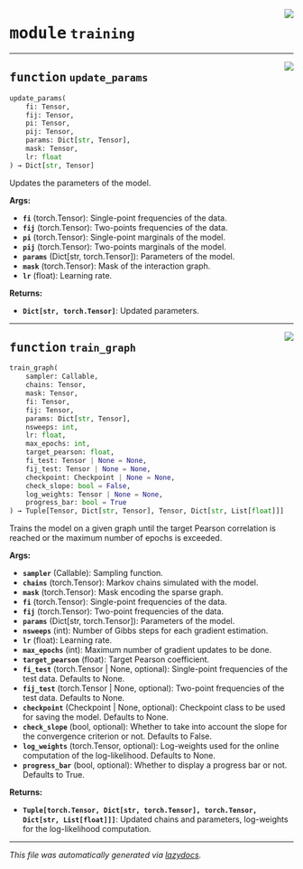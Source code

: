 <!-- markdownlint-disable -->

<a href="https://github.com/spqb/adabmDCApy/tree/main/adabmDCA/adabmDCA/training.py#L0"><img align="right" style="float:right;" src="https://img.shields.io/badge/-source-cccccc?style=flat-square"></a>

# <kbd>module</kbd> `training`





---

<a href="https://github.com/spqb/adabmDCApy/tree/main/adabmDCA/adabmDCA/training.py#L38"><img align="right" style="float:right;" src="https://img.shields.io/badge/-source-cccccc?style=flat-square"></a>

## <kbd>function</kbd> `update_params`

```python
update_params(
    fi: Tensor,
    fij: Tensor,
    pi: Tensor,
    pij: Tensor,
    params: Dict[str, Tensor],
    mask: Tensor,
    lr: float
) → Dict[str, Tensor]
```

Updates the parameters of the model. 



**Args:**
 
 - <b>`fi`</b> (torch.Tensor):  Single-point frequencies of the data. 
 - <b>`fij`</b> (torch.Tensor):  Two-points frequencies of the data. 
 - <b>`pi`</b> (torch.Tensor):  Single-point marginals of the model. 
 - <b>`pij`</b> (torch.Tensor):  Two-points marginals of the model. 
 - <b>`params`</b> (Dict[str, torch.Tensor]):  Parameters of the model. 
 - <b>`mask`</b> (torch.Tensor):  Mask of the interaction graph. 
 - <b>`lr`</b> (float):  Learning rate. 



**Returns:**
 
 - <b>`Dict[str, torch.Tensor]`</b>:  Updated parameters. 


---

<a href="https://github.com/spqb/adabmDCApy/tree/main/adabmDCA/adabmDCA/training.py#L74"><img align="right" style="float:right;" src="https://img.shields.io/badge/-source-cccccc?style=flat-square"></a>

## <kbd>function</kbd> `train_graph`

```python
train_graph(
    sampler: Callable,
    chains: Tensor,
    mask: Tensor,
    fi: Tensor,
    fij: Tensor,
    params: Dict[str, Tensor],
    nsweeps: int,
    lr: float,
    max_epochs: int,
    target_pearson: float,
    fi_test: Tensor | None = None,
    fij_test: Tensor | None = None,
    checkpoint: Checkpoint | None = None,
    check_slope: bool = False,
    log_weights: Tensor | None = None,
    progress_bar: bool = True
) → Tuple[Tensor, Dict[str, Tensor], Tensor, Dict[str, List[float]]]
```

Trains the model on a given graph until the target Pearson correlation is reached or the maximum number of epochs is exceeded. 



**Args:**
 
 - <b>`sampler`</b> (Callable):  Sampling function. 
 - <b>`chains`</b> (torch.Tensor):  Markov chains simulated with the model. 
 - <b>`mask`</b> (torch.Tensor):  Mask encoding the sparse graph. 
 - <b>`fi`</b> (torch.Tensor):  Single-point frequencies of the data. 
 - <b>`fij`</b> (torch.Tensor):  Two-point frequencies of the data. 
 - <b>`params`</b> (Dict[str, torch.Tensor]):  Parameters of the model. 
 - <b>`nsweeps`</b> (int):  Number of Gibbs steps for each gradient estimation. 
 - <b>`lr`</b> (float):  Learning rate. 
 - <b>`max_epochs`</b> (int):  Maximum number of gradient updates to be done. 
 - <b>`target_pearson`</b> (float):  Target Pearson coefficient. 
 - <b>`fi_test`</b> (torch.Tensor | None, optional):  Single-point frequencies of the test data. Defaults to None. 
 - <b>`fij_test`</b> (torch.Tensor | None, optional):  Two-point frequencies of the test data. Defaults to None. 
 - <b>`checkpoint`</b> (Checkpoint | None, optional):  Checkpoint class to be used for saving the model. Defaults to None. 
 - <b>`check_slope`</b> (bool, optional):  Whether to take into account the slope for the convergence criterion or not. Defaults to False. 
 - <b>`log_weights`</b> (torch.Tensor, optional):  Log-weights used for the online computation of the log-likelihood. Defaults to None. 
 - <b>`progress_bar`</b> (bool, optional):  Whether to display a progress bar or not. Defaults to True. 



**Returns:**
 
 - <b>`Tuple[torch.Tensor, Dict[str, torch.Tensor], torch.Tensor, Dict[str, List[float]]]`</b>:  Updated chains and parameters, log-weights for the log-likelihood computation. 




---

_This file was automatically generated via [lazydocs](https://github.com/ml-tooling/lazydocs)._
